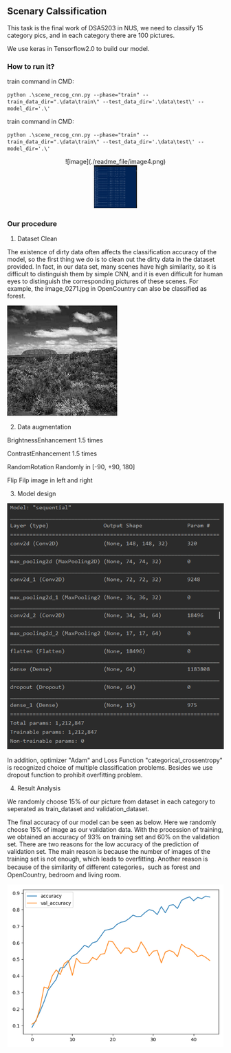 ## Scenary Calssification
This task is the final work of DSA5203 in NUS, we need to classify 15 category pics,
and in each category there are 100 pictures.

We use keras in Tensorflow2.0 to build our model.

### How to run it? 

train command in CMD:

```shell script
python .\scene_recog_cnn.py --phase="train" --train_data_dir=".\data\train\" --test_data_dir='.\data\test\' --model_dir='.\'
```

train command in CMD:

```shell script
python .\scene_recog_cnn.py --phase="train" --train_data_dir=".\data\train\" --test_data_dir='.\data\test\' --model_dir='.\'
```



<div align=center>![image](./readme_file/image4.png)</div>

<div align=center>
<img src="./readme_file/image4.png" width="100" height="100" />
</div>

### Our procedure
1. Dataset Clean

The existence of dirty data often affects the classification accuracy of the model, so the first thing we do is to clean out the dirty data in the dataset provided. In fact, in our data set, many scenes have high similarity, so it is difficult to distinguish them by simple CNN, and it is even difficult for human eyes to distinguish the corresponding pictures of these scenes. For example, the image_0271.jpg in OpenCountry can also be classified as forest.

![image](./readme_file/image1.jpg)

2. Data augmentation



BrightnessEnhancement	1.5 times

ContrastEnhancement	1.5 times

RandomRotation	Randomly in [-90, +90, 180]

Flip	Filp image in left and right

3. Model design

![image](./readme_file/image2.png)

In addition, optimizer "Adam" and Loss Function "categorical_crossentropy" is recognized choice of multiple classification problems.
Besides we use dropout function to prohibit overfitting problem.


4.	Result Analysis

We randomly choose 15% of our picture from dataset in each category to seperated as train_dataset and validation_dataset.

The final accuracy of our model can be seen as below. Here we randomly choose 15% of image as our validation data. With the procession of training, we obtained an accuracy of 93% on training set and 60% on the validation set. There are two reasons for the low accuracy of the prediction of validation set. The main reason is because the number of images of the training set is not enough, which leads to overfitting. Another reason is because of the similarity of different categories，such as forest and OpenCountry, bedroom and living room.

![image](./readme_file/image3.png)

